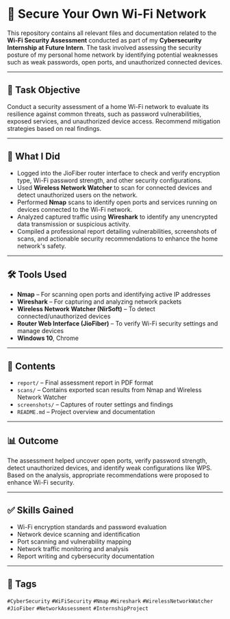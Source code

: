 # 📡 Secure Your Own Wi-Fi Network

This repository contains all relevant files and documentation related to the **Wi-Fi Security Assessment** conducted as part of my **Cybersecurity Internship at Future Intern**. The task involved assessing the security posture of my personal home network by identifying potential weaknesses such as weak passwords, open ports, and unauthorized connected devices.

---

## 🎯 Task Objective

Conduct a security assessment of a home Wi-Fi network to evaluate its resilience against common threats, such as password vulnerabilities, exposed services, and unauthorized device access. Recommend mitigation strategies based on real findings.

---

## 🔧 What I Did

- Logged into the JioFiber router interface to check and verify encryption type, Wi-Fi password strength, and other security configurations.
- Used **Wireless Network Watcher** to scan for connected devices and detect unauthorized users on the network.
- Performed **Nmap** scans to identify open ports and services running on devices connected to the Wi-Fi network.
- Analyzed captured traffic using **Wireshark** to identify any unencrypted data transmission or suspicious activity.
- Compiled a professional report detailing vulnerabilities, screenshots of scans, and actionable security recommendations to enhance the home network's safety.

---

## 🛠 Tools Used

- **Nmap** – For scanning open ports and identifying active IP addresses  
- **Wireshark** – For capturing and analyzing network packets  
- **Wireless Network Watcher (NirSoft)** – To detect connected/unauthorized devices  
- **Router Web Interface (JioFiber)** – To verify Wi-Fi security settings and manage devices  
- **Windows 10**, Chrome

---

## 📁 Contents

- `report/` – Final assessment report in PDF format  
- `scans/` – Contains exported scan results from Nmap and Wireless Network Watcher  
- `screenshots/` – Captures of router settings and findings  
- `README.md` – Project overview and documentation

---

## 📊 Outcome

The assessment helped uncover open ports, verify password strength, detect unauthorized devices, and identify weak configurations like WPS. Based on the analysis, appropriate recommendations were proposed to enhance Wi-Fi security.

---

## ✅ Skills Gained

- Wi-Fi encryption standards and password evaluation  
- Network device scanning and identification  
- Port scanning and vulnerability mapping  
- Network traffic monitoring and analysis  
- Report writing and cybersecurity documentation

---

## 📎 Tags

`#CyberSecurity` `#WiFiSecurity` `#Nmap` `#Wireshark` `#WirelessNetworkWatcher` `#JioFiber` `#NetworkAssessment` `#InternshipProject`

